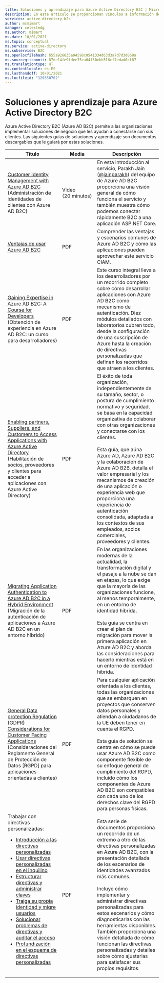```yaml
---
title: Soluciones y aprendizaje para Azure Active Directory B2C | Microsoft Docs
description: En este artículo se proporcionan vínculos a información de soluciones y aprendizaje que puede ayudarle a entender y usar Azure Active Directory B2C para soluciones de negocio integrales.
services: active-directory-b2c
author: msmimart
manager: celestedg
ms.author: mimart
ms.date: 10/01/2021
ms.topic: conceptual
ms.service: active-directory
ms.subservice: B2C
ms.openlocfilehash: b55a926635a94598c0541334d63d3a7d7d3d868a
ms.sourcegitcommit: 87de14fe9fdee75ea64f30ebb516cf7edad0cf87
ms.translationtype: HT
ms.contentlocale: es-ES
ms.lasthandoff: 10/01/2021
ms.locfileid: "129350702"
---
```

# <a name="solutions-and-training-for-azure-active-directory-b2c"></a>Soluciones y aprendizaje para Azure Active Directory B2C

Azure Active Directory B2C (Azure AD B2C) permite a las organizaciones implementar soluciones de negocio que les ayudan a conectarse con sus clientes. Las siguientes guías de soluciones y aprendizaje son documentos descargables que le guiará por estas soluciones.

| Título | Media | Descripción |
| ----- | ------ |----------- |
| [Customer Identity Management with Azure AD B2C](https://channel9.msdn.com/Shows/On-NET/Customer-Identity-Management-with-Azure-AD-B2C) (Administración de identidades de clientes con Azure AD B2C) | Vídeo (20 minutos) | En esta introducción al servicio, Parakh Jain ([@jainparakh](https://twitter.com/jainparakh)) del equipo de Azure AD B2C proporciona una visión general de cómo funciona el servicio y también muestra cómo podemos conectar rápidamente B2C a una aplicación ASP.NET Core. |
| [Ventajas de usar Azure AD B2C](https://aka.ms/b2coverview) | PDF | Comprender las ventajas y escenarios comunes de Azure AD B2C y cómo las aplicaciones pueden aprovechar este servicio CIAM. |
| [Gaining Expertise in Azure AD B2C: A Course for Developers](https://aka.ms/learnAADB2C) (Obtención de experiencia en Azure AD B2C: un curso para desarrolladores) | PDF | Este curso integral lleva a los desarrolladores por un recorrido completo sobre cómo desarrollar aplicaciones con Azure AD B2C como mecanismo de autenticación. Diez módulos detallados con laboratorios cubren todo, desde la configuración de una suscripción de Azure hasta la creación de directivas personalizadas que definen los recorridos que atraen a los clientes. |
| [Enabling partners, Suppliers, and Customers to Access Applications with Azure Active Directory](https://aka.ms/aadexternalidentities) (Habilitación de socios, proveedores y clientes para acceder a aplicaciones con Azure Active Directory) | PDF | El éxito de toda organización, independientemente de su tamaño, sector, o postura de cumplimiento normativo y seguridad, se basa en la capacidad organizativa de colaborar con otras organizaciones y conectarse con los clientes.<br><br>Esta guía, que aúna Azure AD, Azure AD B2C y la colaboración de Azure AD B2B, detalla el valor empresarial y los mecanismos de creación de una aplicación o experiencia web que proporciona una experiencia de autenticación consolidada, adaptada a los contextos de sus empleados, socios comerciales, proveedores y clientes. |
| [Migrating Application Authentication to Azure AD B2C in a Hybrid Environment](https://aka.ms/MigratetoAADB2C) (Migración de la autenticación de aplicaciones a Azure AD B2C en un entorno híbrido) | PDF | En las organizaciones modernas de la actualidad, la transformación digital y el pasaje a la nube se dan en etapas, lo que exige que la mayoría de las organizaciones funcione, al menos temporalmente, en un entorno de identidad híbrida.<br><br>Esta guía se centra en crear el plan de migración para mover la primera aplicación en Azure AD B2C y aborda las consideraciones para hacerlo mientras está en un entorno de identidad híbrida. |
| [General Data protection Regulation (GDPR) Considerations for Customer Facing Applications](https://aka.ms/AADB2CandGDPR) (Consideraciones del Reglamento General de Protección de Datos [RGPD] para aplicaciones orientadas a clientes) | PDF | Para cualquier aplicación orientada a los clientes, todas las organizaciones que se embarquen en proyectos que conserven datos personales y atiendan a ciudadanos de la UE deben tener en cuenta el RGPD.<br><br>Esta guía de solución se centra en cómo se puede usar Azure AD B2C como componente flexible de su enfoque general de cumplimiento del RGPD, incluido cómo los componentes de Azure AD B2C son compatibles con cada uno de los derechos clave del RGPD para personas físicas. |
| Trabajar con directivas personalizadas:<br><ul><li>[Introducción a las directivas personalizadas](https://download.microsoft.com/download/3/6/1/36187D50-A693-4547-848A-176F17AE1213/Deep%20Dive%20on%20Azure%20AD%20B2C%20Custom%20Policies/Azure%20AD%20B2C%20Custom%20Policies%20-%20Introduction.pdf)</li><li>[Usar directivas personalizadas en el inquilino](https://download.microsoft.com/download/3/6/1/36187D50-A693-4547-848A-176F17AE1213/Deep%20Dive%20on%20Azure%20AD%20B2C%20Custom%20Policies/Azure%20AD%20B2C%20Custom%20Policies%20-%20Leveraging%20Custom%20Policies%20for%20your%20Tenant.pdf)</li><li>[Estructurar directivas y administrar claves](https://download.microsoft.com/download/3/6/1/36187D50-A693-4547-848A-176F17AE1213/Deep%20Dive%20on%20Azure%20AD%20B2C%20Custom%20Policies/Azure%20AD%20B2C%20Custom%20Policies%20-%20Structuring%20Policies%20and%20Managing%20Keys.pdf)</li><li>[Traiga su propia identidad y migre usuarios](https://download.microsoft.com/download/3/6/1/36187D50-A693-4547-848A-176F17AE1213/Deep%20Dive%20on%20Azure%20AD%20B2C%20Custom%20Policies/Azure%20AD%20B2C%20Custom%20Policies%20-%20Bring-your-own-identity%20and%20Migrating%20Users.pdf)</li><li>[Solucionar problemas de directivas y auditar el acceso](https://download.microsoft.com/download/3/6/1/36187D50-A693-4547-848A-176F17AE1213/Deep%20Dive%20on%20Azure%20AD%20B2C%20Custom%20Policies/Azure%20AD%20B2C%20Custom%20Policies%20-%20Troubleshooting%20Policies%20and%20Auditing.pdf)</li><li>[Profundización en el esquema de directivas personalizadas](https://download.microsoft.com/download/3/6/1/36187D50-A693-4547-848A-176F17AE1213/Deep%20Dive%20on%20Azure%20AD%20B2C%20Custom%20Policies/Azure%20AD%20B2C%20Custom%20Policies%20-%20Deep%20Dive%20on%20Custom%20Policy%20Schema.pdf)</li><br> | PDF | Esta serie de documentos proporciona un recorrido de un extremo a otro de las directivas personalizadas en Azure AD B2C, con la presentación detallada de los escenarios de identidades avanzados más comunes.<br><br> Incluye cómo implementar y administrar directivas personalizadas para estos escenarios y cómo diagnosticarlas con las herramientas disponibles. También proporciona una visión detallada de cómo funcionan las directivas personalizadas y detalles sobre cómo ajustarlas para satisfacer sus propios requisitos. |


